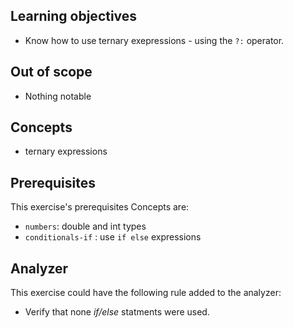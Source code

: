 ## Learning objectives

- Know how to use ternary exepressions - using the `?:` operator.

## Out of scope

- Nothing notable

## Concepts

- ternary expressions

## Prerequisites

This exercise's prerequisites Concepts are:

- `numbers`: double and int types
- `conditionals-if` : use `if else` expressions

## Analyzer

This exercise could have the following rule added to the analyzer:

- Verify that none _if/else_ statments were used.
